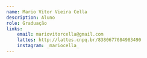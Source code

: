 ```yaml
---
name: Mario Vitor Vieira Cella
description: Aluno
role: Graduação
links:
	email: mariovitorcella@gmail.com
	lattes: http://lattes.cnpq.br/8380677084983490
	instagram: _mariocella_
---
```


